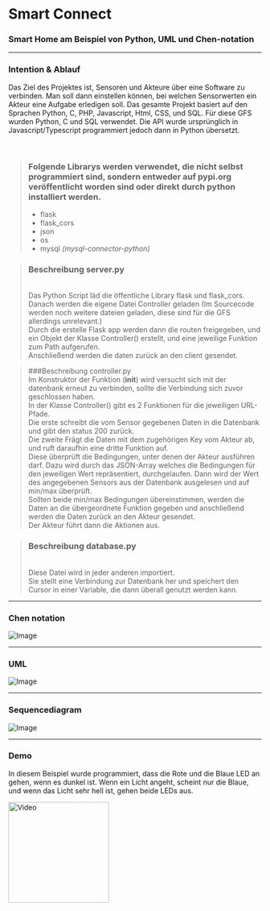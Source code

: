 
# Smart Connect
### Smart Home am Beispiel von Python, UML und Chen-notation

---

### Intention & Ablauf
Das Ziel des Projektes ist, Sensoren und Akteure über eine Software zu verbinden. 
Man soll dann einstellen können, bei welchen Sensorwerten ein Akteur eine Aufgabe
erledigen soll. Das gesamte Projekt basiert auf den Sprachen Python, C, PHP, Javascript, Html, CSS, und SQL.
Für diese GFS wurden Python, C und SQL verwendet. Die API wurde ursprünglich in Javascript/Typescript 
programmiert jedoch dann in Python übersetzt.

<br>

> ### Folgende Librarys werden verwendet, die nicht selbst programmiert sind, sondern entweder auf pypi.org veröffentlicht worden sind oder direkt durch python installiert werden.
> - flask
> - flask_cors
> - json
> - os
> - mysql *(mysql-connector-python)*

> ### Beschreibung server.py
> <br> Das Python Script läd die öffentliche Library flask und flask_cors.
> <br> Danach werden die eigene Datei Controller geladen (Im Sourcecode werden noch weitere dateien geladen, diese sind für die GFS allerdings unrelevant.)
> <br> Durch die erstelle Flask app werden dann die routen freigegeben, und ein Objekt der Klasse Controller() erstellt, und eine jeweilige Funktion zum Path aufgerufen.
> <br> Anschließend werden die daten zurück an den client gesendet.

> ###Beschreibung controller.py
> <br> Im Konstruktor der Funktion (__init__) wird versucht sich mit der datenbank erneut zu verbinden, sollte die Verbindung sich zuvor geschlossen haben.
> <br> In der Klasse Controller() gibt es 2 Funktionen für die jeweiligen URL-Pfade.
> <br> Die erste schreibt die vom Sensor gegebenen Daten in die Datenbank und gibt den status 200 zurück.
> <br> Die zweite Frägt die Daten mit dem zugehörigen Key vom Akteur ab, und ruft daraufhin eine dritte Funktion auf.
> <br> Diese überprüft die Bedingungen, unter denen der Akteur ausführen darf. Dazu wird durch das JSON-Array welches die Bedingungen für den jeweiligen Wert repräsentiert, durchgelaufen. Dann wird der Wert des angegebenen Sensors aus der Datenbank ausgelesen und auf min/max überprüft.
> <br> Sollten beide min/max Bedingungen übereinstimmen, werden die Daten an die übergeordnete Funktion gegeben und anschließend werden die Daten zurück an den Akteur gesendet.
> <br> Der Akteur führt dann die Aktionen aus.

> ### Beschreibung database.py
> <br> Diese Datei wird in jeder anderen importiert.
> <br> Sie stellt eine Verbindung zur Datenbank her und speichert den Cursor in einer Variable, die dann überall genutzt werden kann.
---

### Chen notation
![Image](http://school.cv3.xyz/GFS/12.1-IT/data/Chen%20notation/image.png)

---

### UML
![Image](http://school.cv3.xyz/GFS/12.1-IT/data/UML/image.png)

---

### Sequencediagram
![Image](http://school.cv3.xyz/GFS/12.1-IT/data/Sequenzdiagramm/Untitled.svg)

---

### Demo
In diesem Beispiel wurde programmiert, dass die Rote und die Blaue LED an gehen, wenn es dunkel ist.
Wenn ein Licht angeht, scheint nur die Blaue, und wenn das Licht sehr hell ist, gehen beide LEDs aus.

[<img alt="Video" height="200" src="http://school.cv3.xyz/GFS/12.1-IT/data/IMG_6712.png"/>](http://school.cv3.xyz/GFS/12.1-IT/data/IMG_6712.mov)

